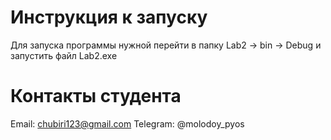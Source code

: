 ﻿# Инструкция к запуску
Для запуска программы нужной перейти в папку Lab2 -> bin -> Debug и запустить файл Lab2.exe
# Контакты студента
Email: chubiri123@gmail.com
Telegram: @molodoy_pyos
